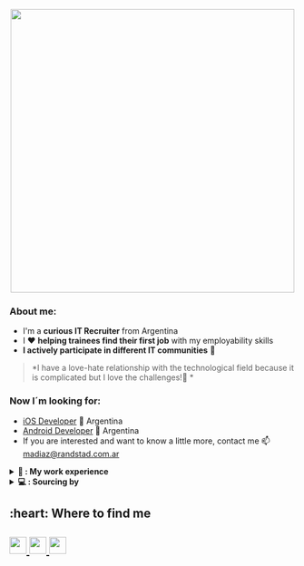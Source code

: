 <p  align="center"><img src='https://media.giphy.com/media/zguKLLpHGfj9WnoOz0/giphy.gif' width="500"></p>

### About me:
* I'm a **curious IT Recruiter** from Argentina   
* I ❤️ **helping trainees find their first job** with my employability skills 
* **I actively participate in different IT communities** 🤗

>*I have a love-hate relationship with the technological field because it is complicated but I love the challenges!🚀 *

###  Now I´m looking for:
* [iOS Developer](https://www.linkedin.com/jobs/view/3069256979) 📍 Argentina
* [Android Developer](https://www.linkedin.com/jobs/view/3069259725) 📍 Argentina
* If you are interested and want to know a little more, contact me 📫 madiaz@randstad.com.ar

<details>
<summary><b> 💼 : My work experience </b></summary>

🕵️ **It Sourcer**\
📆 2022 - Currently\
📍 Randstad Argentina 

  
🕵️ **It Recruiter**\
📆 2020 - 2022\
📍 Eficacia RH 
  
</details> 

<details>
<summary><b> 💻 : Sourcing by </b></summary>
<img align ="left" src='https://media.giphy.com/media/lUOA9UFYyX7AJf0pEb/giphy.gif' width='150"'>

* X-Ray Google
* GitHub
* Boolean in LinkedIn
* Groups of Telegram/Discord
* StackOverFlow 
* Angelist
  
</details>  

<h2 align"center">:heart: Where to find me <h2>
<a href="https://www.telegram.org/@marines_diaz/"> <img height="30" src="https://img.shields.io/badge/Telegram-2CA5E0?style=for-the badge&logo=telegram&logoColor=white">
<a href="https://www.tiktok.com/@marinesdiaz1/"> <img height="30" src="https://img.shields.io/badge/TikTok-000000?style=for-the-badge&logo=tiktok&logoColor=white">
<a href="https://www.linkedin.com/in/marinesdiaz/"> <a href="https://www.linkedin.com/in/marinesdiaz/"> <img height="30" src="https://img.shields.io/badge/LinkedIn-0077B5?style=for-the-badge&logo=linkedin&logoColor=white")>


